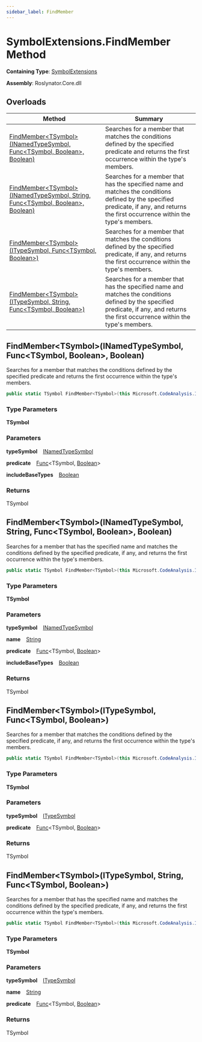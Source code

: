 ```yaml
---
sidebar_label: FindMember
---
```


# SymbolExtensions\.FindMember Method

**Containing Type**: [SymbolExtensions](../index.md)

**Assembly**: Roslynator\.Core\.dll

## Overloads

| Method | Summary |
| ------ | ------- |
| [FindMember&lt;TSymbol&gt;(INamedTypeSymbol, Func&lt;TSymbol, Boolean&gt;, Boolean)](#Roslynator_SymbolExtensions_FindMember__1_Microsoft_CodeAnalysis_INamedTypeSymbol_System_Func___0_System_Boolean__System_Boolean_) | Searches for a member that matches the conditions defined by the specified predicate and returns the first occurrence within the type's members\. |
| [FindMember&lt;TSymbol&gt;(INamedTypeSymbol, String, Func&lt;TSymbol, Boolean&gt;, Boolean)](#Roslynator_SymbolExtensions_FindMember__1_Microsoft_CodeAnalysis_INamedTypeSymbol_System_String_System_Func___0_System_Boolean__System_Boolean_) | Searches for a member that has the specified name and matches the conditions defined by the specified predicate, if any, and returns the first occurrence within the type's members\. |
| [FindMember&lt;TSymbol&gt;(ITypeSymbol, Func&lt;TSymbol, Boolean&gt;)](#Roslynator_SymbolExtensions_FindMember__1_Microsoft_CodeAnalysis_ITypeSymbol_System_Func___0_System_Boolean__) | Searches for a member that matches the conditions defined by the specified predicate, if any, and returns the first occurrence within the type's members\. |
| [FindMember&lt;TSymbol&gt;(ITypeSymbol, String, Func&lt;TSymbol, Boolean&gt;)](#Roslynator_SymbolExtensions_FindMember__1_Microsoft_CodeAnalysis_ITypeSymbol_System_String_System_Func___0_System_Boolean__) | Searches for a member that has the specified name and matches the conditions defined by the specified predicate, if any, and returns the first occurrence within the type's members\. |

## FindMember&lt;TSymbol&gt;\(INamedTypeSymbol, Func&lt;TSymbol, Boolean&gt;, Boolean\) <a id="Roslynator_SymbolExtensions_FindMember__1_Microsoft_CodeAnalysis_INamedTypeSymbol_System_Func___0_System_Boolean__System_Boolean_"></a>

  
Searches for a member that matches the conditions defined by the specified predicate and returns the first occurrence within the type's members\.

```csharp
public static TSymbol FindMember<TSymbol>(this Microsoft.CodeAnalysis.INamedTypeSymbol typeSymbol, Func<TSymbol, bool> predicate, bool includeBaseTypes = false) where TSymbol : Microsoft.CodeAnalysis.ISymbol
```

### Type Parameters

**TSymbol**

### Parameters

**typeSymbol** &ensp; [INamedTypeSymbol](https://docs.microsoft.com/en-us/dotnet/api/microsoft.codeanalysis.inamedtypesymbol)

**predicate** &ensp; [Func](https://docs.microsoft.com/en-us/dotnet/api/system.func-2)&lt;TSymbol, [Boolean](https://docs.microsoft.com/en-us/dotnet/api/system.boolean)&gt;

**includeBaseTypes** &ensp; [Boolean](https://docs.microsoft.com/en-us/dotnet/api/system.boolean)

### Returns

TSymbol

## FindMember&lt;TSymbol&gt;\(INamedTypeSymbol, String, Func&lt;TSymbol, Boolean&gt;, Boolean\) <a id="Roslynator_SymbolExtensions_FindMember__1_Microsoft_CodeAnalysis_INamedTypeSymbol_System_String_System_Func___0_System_Boolean__System_Boolean_"></a>

  
Searches for a member that has the specified name and matches the conditions defined by the specified predicate, if any, and returns the first occurrence within the type's members\.

```csharp
public static TSymbol FindMember<TSymbol>(this Microsoft.CodeAnalysis.INamedTypeSymbol typeSymbol, string name, Func<TSymbol, bool> predicate = null, bool includeBaseTypes = false) where TSymbol : Microsoft.CodeAnalysis.ISymbol
```

### Type Parameters

**TSymbol**

### Parameters

**typeSymbol** &ensp; [INamedTypeSymbol](https://docs.microsoft.com/en-us/dotnet/api/microsoft.codeanalysis.inamedtypesymbol)

**name** &ensp; [String](https://docs.microsoft.com/en-us/dotnet/api/system.string)

**predicate** &ensp; [Func](https://docs.microsoft.com/en-us/dotnet/api/system.func-2)&lt;TSymbol, [Boolean](https://docs.microsoft.com/en-us/dotnet/api/system.boolean)&gt;

**includeBaseTypes** &ensp; [Boolean](https://docs.microsoft.com/en-us/dotnet/api/system.boolean)

### Returns

TSymbol

## FindMember&lt;TSymbol&gt;\(ITypeSymbol, Func&lt;TSymbol, Boolean&gt;\) <a id="Roslynator_SymbolExtensions_FindMember__1_Microsoft_CodeAnalysis_ITypeSymbol_System_Func___0_System_Boolean__"></a>

  
Searches for a member that matches the conditions defined by the specified predicate, if any, and returns the first occurrence within the type's members\.

```csharp
public static TSymbol FindMember<TSymbol>(this Microsoft.CodeAnalysis.ITypeSymbol typeSymbol, Func<TSymbol, bool> predicate = null) where TSymbol : Microsoft.CodeAnalysis.ISymbol
```

### Type Parameters

**TSymbol**

### Parameters

**typeSymbol** &ensp; [ITypeSymbol](https://docs.microsoft.com/en-us/dotnet/api/microsoft.codeanalysis.itypesymbol)

**predicate** &ensp; [Func](https://docs.microsoft.com/en-us/dotnet/api/system.func-2)&lt;TSymbol, [Boolean](https://docs.microsoft.com/en-us/dotnet/api/system.boolean)&gt;

### Returns

TSymbol

## FindMember&lt;TSymbol&gt;\(ITypeSymbol, String, Func&lt;TSymbol, Boolean&gt;\) <a id="Roslynator_SymbolExtensions_FindMember__1_Microsoft_CodeAnalysis_ITypeSymbol_System_String_System_Func___0_System_Boolean__"></a>

  
Searches for a member that has the specified name and matches the conditions defined by the specified predicate, if any, and returns the first occurrence within the type's members\.

```csharp
public static TSymbol FindMember<TSymbol>(this Microsoft.CodeAnalysis.ITypeSymbol typeSymbol, string name, Func<TSymbol, bool> predicate = null) where TSymbol : Microsoft.CodeAnalysis.ISymbol
```

### Type Parameters

**TSymbol**

### Parameters

**typeSymbol** &ensp; [ITypeSymbol](https://docs.microsoft.com/en-us/dotnet/api/microsoft.codeanalysis.itypesymbol)

**name** &ensp; [String](https://docs.microsoft.com/en-us/dotnet/api/system.string)

**predicate** &ensp; [Func](https://docs.microsoft.com/en-us/dotnet/api/system.func-2)&lt;TSymbol, [Boolean](https://docs.microsoft.com/en-us/dotnet/api/system.boolean)&gt;

### Returns

TSymbol

